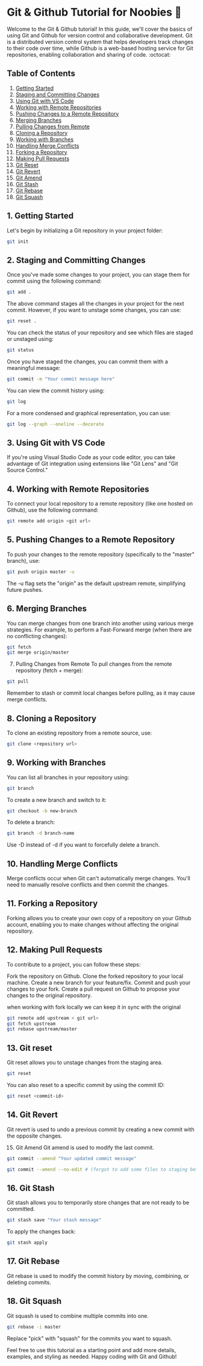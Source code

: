 # Git & Github Tutorial for Noobies :tada:

Welcome to the Git & Github tutorial! In this guide, we'll cover the basics of using Git and Github for version control and collaborative development. Git is a distributed version control system that helps developers track changes to their code over time, while Github is a web-based hosting service for Git repositories, enabling collaboration and sharing of code. :octocat:

## Table of Contents 
1. [Getting Started](#1-getting-started)
2. [Staging and Committing Changes](#2-staging-and-committing-changes)
3. [Using Git with VS Code](#3-using-git-with-vs-code)
4. [Working with Remote Repositories](#4-working-with-remote-repositories)
5. [Pushing Changes to a Remote Repository](#5-pushing-changes-to-a-remote-repository)
6. [Merging Branches](#6-merging-branches)
7. [Pulling Changes from Remote](#7-pulling-changes-from-remote)
8. [Cloning a Repository](#8-cloning-a-repository)
9. [Working with Branches](#9-working-with-branches)
10. [Handling Merge Conflicts](#10-handling-merge-conflicts)
11. [Forking a Repository](#11-forking-a-repository)
12. [Making Pull Requests](#12-making-pull-requests)
13. [Git Reset](#13-git-reset)
14. [Git Revert](#14-git-revert)
15. [Git Amend](#15-git-amend)
16. [Git Stash](#16-git-stash)
17. [Git Rebase](#17-git-rebase)
18. [Git Squash](#18-git-squash)

## 1. Getting Started 

Let's begin by initializing a Git repository in your project folder:

```bash
git init
```

## 2. Staging and Committing Changes

Once you've made some changes to your project, you can stage them for commit using the following command:

```bash
git add .
```
The above command stages all the changes in your project for the next commit. However, if you want to unstage some changes, you can use:

```bash
git reset . 
```

You can check the status of your repository and see which files are staged or unstaged using:

```bash
git status
```

Once you have staged the changes, you can commit them with a meaningful message:
```bash
git commit -m "Your commit message here"

```

You can view the commit history using:

```bash
git log
```

For a more condensed and graphical representation, you can use:

```bash
git log --graph --oneline --decorate
```

## 3. Using Git with VS Code
If you're using Visual Studio Code as your code editor, you can take advantage of Git integration using extensions like "Git Lens" and "Git Source Control."

## 4. Working with Remote Repositories
To connect your local repository to a remote repository (like one hosted on Github), use the following command:

```bash
git remote add origin <git url>

```
## 5. Pushing Changes to a Remote Repository
To push your changes to the remote repository (specifically to the "master" branch), use:

```bash
git push origin master -u

```
The -u flag sets the "origin" as the default upstream remote, simplifying future pushes.



## 6. Merging Branches
You can merge changes from one branch into another using various merge strategies. For example, to perform a Fast-Forward merge (when there are no conflicting changes):

```bash
git fetch
git merge origin/master
```



7. Pulling Changes from Remote
To pull changes from the remote repository (fetch + merge):

```bash
git pull

```
Remember to stash or commit local changes before pulling, as it may cause merge conflicts.



## 8. Cloning a Repository
To clone an existing repository from a remote source, use:

```bash
git clone <repository url>

```

## 9. Working with Branches
You can list all branches in your repository using:

```bash
git branch
```
To create a new branch and switch to it:

```bash
git checkout -b new-branch
```
To delete a branch:

```bash
git branch -d branch-name
```
Use -D instead of -d if you want to forcefully delete a branch.



## 10. Handling Merge Conflicts
Merge conflicts occur when Git can't automatically merge changes. You'll need to manually resolve conflicts and then commit the changes.


## 11. Forking a Repository
Forking allows you to create your own copy of a repository on your Github account, enabling you to make changes without affecting the original repository.

## 12. Making Pull Requests
To contribute to a project, you can follow these steps:

Fork the repository on Github.
Clone the forked repository to your local machine.
Create a new branch for your feature/fix.
Commit and push your changes to your fork.
Create a pull request on Github to propose your changes to the original repository.

when working with fork locally we can keep it in sync with the original


```bash
git remote add upstream < git url>
git fetch upstream
git rebase upstream/master
```
 

## 13. Git reset

Git reset allows you to unstage changes from the staging area.

```bash
git reset
```
You can also reset to a specific commit by using the commit ID:

```bash
git reset <commit-id>

```

## 14. Git Revert
Git revert is used to undo a previous commit by creating a new commit with the opposite changes.

15. Git Amend
Git amend is used to modify the last commit.

```bash
git commit --amend "Your updated commit message"

```

```bash
git commit --amend --no-edit # (forgot to add some files to staging before the commit )

```



## 16. Git Stash
Git stash allows you to temporarily store changes that are not ready to be committed.

```bash
git stash save "Your stash message"


```
To apply the changes back:
```bash
git stash apply

```





## 17. Git Rebase
Git rebase is used to modify the commit history by moving, combining, or deleting commits.

 
## 18. Git Squash
Git squash is used to combine multiple commits into one.

```bash
git rebase -i master
```

Replace "pick" with "squash" for the commits you want to squash.

Feel free to use this tutorial as a starting point and add more details, examples, and styling as needed. Happy coding with Git and Github!
